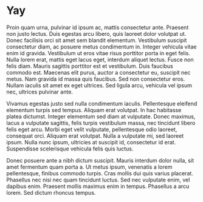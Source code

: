 # Yay

Proin quam urna, pulvinar id ipsum ac, mattis consectetur ante. Praesent
non justo lectus. Duis egestas arcu libero, quis laoreet dolor volutpat
ut. Donec facilisis orci sit amet sem blandit elementum. Vestibulum
suscipit consectetur diam, ac posuere metus condimentum in. Integer
vehicula vitae enim id gravida. Vestibulum ut eros vitae risus porttitor
porta in eget felis. Nulla lorem erat, mattis eget lacus eget, interdum
aliquet lectus. Fusce non felis diam. Mauris sagittis porttitor est et
vestibulum. Duis faucibus commodo est. Maecenas elit purus, auctor a
consectetur eu, suscipit nec metus. Nam gravida id massa quis faucibus.
Sed non consectetur eros. Nullam iaculis sit amet ex eget ultrices. Sed
ligula arcu, vehicula vel ipsum nec, ultrices pulvinar ante.

Vivamus egestas justo sed nulla condimentum iaculis. Pellentesque
eleifend elementum turpis sed tempus. Aliquam erat volutpat. In hac
habitasse platea dictumst. Integer elementum sed diam at vulputate.
Donec maximus, lacus a vulputate sagittis, felis turpis vestibulum
massa, nec tincidunt libero felis eget arcu. Morbi eget velit vulputate,
pellentesque odio laoreet, consequat orci. Aliquam erat volutpat. Nulla
a vulputate mi, sed laoreet ipsum. Nulla nunc ipsum, ultricies at
suscipit id, consectetur id erat. Suspendisse scelerisque vehicula felis
quis luctus.

Donec posuere ante a nibh dictum suscipit. Mauris interdum dolor nulla,
sit amet fermentum quam porta a. Ut metus ipsum, venenatis a lorem
pellentesque, finibus commodo turpis. Cras mollis dui quis varius
placerat. Phasellus nec nisi nec quam tincidunt luctus. Sed nec
vulputate enim, vel dapibus enim. Praesent mollis maximus enim in
tempus. Phasellus a arcu lorem. Sed dictum rhoncus tempus.
